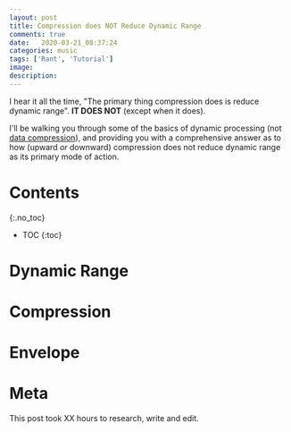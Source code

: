 ```yaml
---
layout: post
title: Compression does NOT Reduce Dynamic Range
comments: true
date:   2020-03-21_08:37:24 
categories: music
tags: ['Rant', 'Tutorial']
image:
description:
---
```


I hear it all the time, "The primary thing compression does is reduce dynamic range". **IT DOES NOT** (except when it does).

I'll be walking you through some of the basics of dynamic processing (not [data compression](https://en.wikipedia.org/wiki/Data_compression)), and providing you with a comprehensive answer as to how (upward _or_ downward) compression does not reduce dynamic range as its primary mode of action.

<!--more-->



# Contents
{:.no_toc}
* TOC
{:toc}

# Dynamic Range

# Compression

# Envelope

# Meta

This post took XX hours to research, write and edit.






